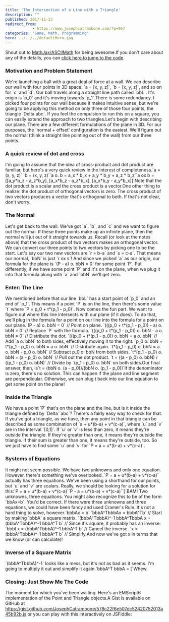 ```yaml
---
title: 'The Intersection of a Line with a Triangle'
description: ""
published: 2017-11-23
redirect_from: 
            - https://www.josephcatrambone.com/?p=967
categories: "Game, Math, Programming"
hero: ../../../defaultHero.jpg
---
```

Shout out to [MathJax/ASCIIMath](http://asciimath.org/) for being awesome.If you don't care about any of the details, you can [click here to jump to the code](#showcode).

### Motivation and Problem Statement

We're launching a ball with a great deal of force at a wall. We can describe our wall with four points in 3D space: \`a = \[x, y, z]\`, \`b = \[x, y, z]\`, and so on for \`c\` and \`d\`. Our ball travels along a straight line path called \`bbL\`. It's origin is \`p_0\` and it's moving towards \`p_1\`.There is some redundancy. I picked four points for our wall because it makes intuitive sense, but we're going to be applying this method on only three of those four points, the triangle \`Delta abc\`. If you feel the compulsion to run this on a square, you can easily extend the approach to two triangles.Let's begin with describing our plane. There are a few different formulations of the plane in 3D. For our purposes, the 'normal + offset' configuration is the easiest. We'll figure out the normal (think a straight line pointing out of the wall) from our three points.

### A quick review of dot and cross

I'm going to assume that the idea of cross-product and dot product are familiar, but here's a very quick review in the interest of completeness.\`a = (x, y, z)\` \`b = (x, y, z)\`\`a o. b = a_x \* b_x + a_y \* b_y + a_z \* b_z\`\`a ox b = \[\[a_y\*b_z - a_z\*b_y], \[a_x\*b_z - a_z\*b_x], \[a_x\*b_y - a_y\*b_x]]\`Note that the dot product is a scalar and the cross product is a vector.One other thing to realize: the dot product of orthogonal vectors is zero. The cross product of two vectors produces a vector that's orthogonal to both. If that's not clear, don't worry.

### The Normal

Let's get back to the wall. We've got \`a\`, \`b\`, and \`c\` and we want to figure out the normal. If these three points make up an infinite plane, then the normal will jut out of it straight towards us. Recall (or look at the notes above) that the cross product of two vectors makes an orthogonal vector. We can convert our three points to two vectors by picking one to be the start. Let's say our two new vectors are \`r = b-a\` and \`s = c-a\`. That means our normal, \`bbN\` is just \`r ox s\`! And since we picked \`a\` as our origin, our formula for the plane is \`(P - a) o. bbN = 0\` for some point \`P\`. Put differently, if we have some point \`P\` and it's on the plane, when we plug it into that formula along with \`a\` and \`bbN\` we'll get zero.

### Enter: The Line

We mentioned before that our line \`bbL\` has a start point of \`p_0\` and an end of \`p_1\`. This means if a point \`P\` is on the line, then there's some value \`t\` where \`P = p_0 + t\*(p_1 - p_0)\`. Now comes the fun part. We want to figure out where this line intersects with our plane (if it does). To do that, we'll plug in the formula for a point on our line into the formula for a point on our plane.\`(P - a) o. bbN = 0\` // Point on plane. \`(((p_0 + t\*(p_1 - p_0)) - a) o. bbN = 0\` // Replace \`P\` with the formula. \`(((p_0 + t\*(p_1 - p_0)) o. bbN - a o. bbN = 0\` // Distribute the dot. \`(((p_0 + t\*(p_1 - p_0)) o. bbN = a o. bbN\` // Add \`a o. bbN\` to both sides, effectively moving it to the right. \`p_0 o. bbN + t\*(p_1 - p_0) o. bbN = a o. bbN\` // Distribute again. \`t\*(p_1 - p_0) o. bbN = a o. bbN - p_0 o. bbN\` // Subtract p_0 o. bbN from both sides. \`t\*(p_1 - p_0) o. bbN = (a - p_0) o. bbN\` // Pull out the dot product. \`t = ((a - p_0) o. bbN) / ((p_1 - p_0) o. bbN)\` // Divide by \`(p_1 - p_0) o. bbN\` on both sides.Our final answer, then, is\`t = (bbN o. (a - p_0))/(bbN o. (p_1 - p_0))\`If the denominator is zero, there's no solution. This can happen if the plane and line segment are perpendicular. Otherwise, we can plug t back into our line equation to get some point on the plane!

### Inside the Triangle

We have a point \`P\` that's on the plane and the line, but is it inside the triangle defined by \`Delta\`\`abc\`? There's a fairly easy way to check for that. If you've got a triangle, as we have, then any point in that triangle can be described as some combination of \`a + u\*(b-a) + v\*(c-a)\`, where \`u\` and \`v\` are in the interval \`\[0,1]\`. If \`u\` or \`v\` is less than zero, it means they're outside the triangle. If they're greater than one, it means they're outside the triangle. If their sum is greater than one, it means they're outside, too. So we just have to find some \`u\` and \`v\` for \`P = a + u\*(b-a) + v\*(c-a)\`.

### Systems of Equations

It might not seem possible. We have two unknowns and only one equation. However, there's something we've overlooked. \`P = a + u\*(b-a) + v\*(c-a)\` actually has three equations. We've been using a shorthand for our points, but \`u\` and \`v\` are scalars. Really, we should be looking for a solution for this:\`P = a + u\*(b-a) + v\*(c-a)\`\`P - a = u\*(b-a) + v\*(c-a)\`\`\[\`BAM! Two unknowns, three equations. You might also recognize this to be of the form \`bbAx=b\`. You'd be correct. If there were three unknowns and three equations, we could have been fancy and used Cramer's Rule. It's not a hard thing to solve, however.\`bbbAx = b\` \`bbbA^TbbbAx = bbbA^Tb\` // Start by making \`bbbA\` a square matrix. \`(bbbA^TbbbA)^-1 bbbA^TbbbA x = (bbbA^TbbbA)^-1 bbbA^T b\` // Since it's square, it probably has an inverse. \`bbbI x = (bbbA^TbbbA)^-1 bbbA^T b\` // Cancel the inverse. \`x = (bbbA^TbbbA)^-1 bbbA^T b\` // Simplify.And now we've got x in terms that we know (or can calculate)!

### Inverse of a Square Matrix

\`(bbbA^TbbbA)^-1\` looks like a mess, but it's not as bad as it seems. I'm going to multiply it out and simplify it again.\`bbbA^T bbbA = \[\`Whew.

### Closing: Just Show Me The Code

The moment for which you've been waiting. Here's an EMScript6 implementation of the Point and Triangle objects.A Gist is available on GitHub at <https://gist.github.com/JosephCatrambone/578c22f6e507dc52420752013a45b92b.js> or you can play with this interactively on JSFiddle:

<!-- Uncomment this to fetch the code from GitHub and run it here.
<h3>A Small Demo</h3><p></p>Embedding the above code on the page:<p></p><div style="border: black 1px">
<canvas id="canvas" width="400" height="300"></canvas>
</div><p></p><script type="application/javascript">
// Grab and run the gist:
function asyncHTTPRequest()
{
	var gistURL = "https://gist.githubusercontent.com/JosephCatrambone/578c22f6e507dc52420752013a45b92b/raw/ecd66916fe50875a583e7a8b9caa9ee171ec328c/TriangleLineIntersection.js";
	var xmlHttp = new XMLHttpRequest();
	xmlHttp.onreadystatechange = function() {
		if (xmlHttp.readyState == 4 && xmlHttp.status == 200) {
			eval(xmlHttp.responseText);
			window.requestAnimationFrame(draw);
		}
	}
	xmlHttp.open("GET", gistURL, true); // true for asynchronous
	xmlHttp.send(null);
}
//asyncHTTPRequest();
</script>
-->

